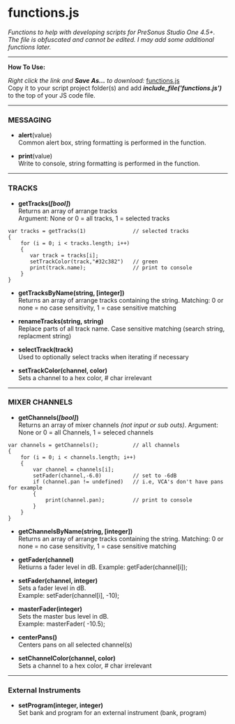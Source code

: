# functions.js
_Functions to help with developing scripts for PreSonus Studio One 4.5+.  The file is obfuscated and cannot be edited. I may add some additional functions later._

<HR>
    
**How To Use:**</br>

_Right click the link and **Save As...** to download:_
[functions.js](https://raw.githubusercontent.com/expressmix/studioone_functions/master/functions.js) </br>
Copy it to your script project folder(s) and add **_include_file('functions.js')_** to the top of your JS code file.


<HR>

### MESSAGING

- **alert**(value)</br>
Common alert box, string formatting is performed in the function.

- **print**(value)</br>
Write to console, string formatting is performed in the function.

<HR>

### TRACKS 

- **getTracks(_[bool]_)**</br>
Returns an array of arrange tracks</br>
Argument: None or 0 = all tracks, 1 = selected tracks

```
var tracks = getTracks(1)               // selected tracks
{
    for (i = 0; i < tracks.length; i++)
    {
       var track = tracks[i];
       setTrackColor(track,"#32c382")   // green
       print(track.name);               // print to console
    }
}
```

- **getTracksByName(string, [integer])**</br>
Returns an array of arrange tracks containing the string. Matching: 0 or none = no case sensitivity, 1 = case sensitive matching

- **renameTracks(string, string)**</br>
Replace parts of all track name. Case sensitive matching (search string, replacment string)

- **selectTrack(track)**</br>
Used to optionally select tracks when iterating if necessary

- **setTrackColor(channel, color)**</br>
Sets a channel to a hex color, # char irrelevant

<HR>

### MIXER CHANNELS 

- **getChannels(_[bool]_)**</br>
Returns an array of mixer channels _(not input or sub outs)_. Argument: None or 0 = all Channels, 1 = seleced channels


```
var channels = getChannels();           // all channels
{
    for (i = 0; i < channels.length; i++)
    {
        var channel = channels[i];
        setFader(channel,-6.0)          // set to -6dB
        if (channel.pan != undefined)   // i.e, VCA's don't have pans for example
        {
            print(channel.pan);         // print to console
        }
    }
}
```

- **getChannelsByName(string, [integer])**</br>
Returns an array of arrange tracks containing the string. Matching: 0 or none = no case sensitivity, 1 = case sensitive matching

- **getFader(channel)**</br>
Retiurns a fader level in dB.  Example: getFader(channel[i]);

- **setFader(channel, integer)**</br>
Sets a fader level in dB.  </br>Example: setFader(channel[i], -10);

- **masterFader(integer)**</br>
Sets the master bus level in dB. </br>Example: masterFader( -10.5);

- **centerPans()**</br>
Centers pans on all selected channel(s)

- **setChannelColor(channel, color)**</br>
Sets a channel to a hex color, # char irrelevant

<HR>

### External Instruments 

- **setProgram(integer, integer)**</br>
Set bank and program for an external instrument (bank, program)
